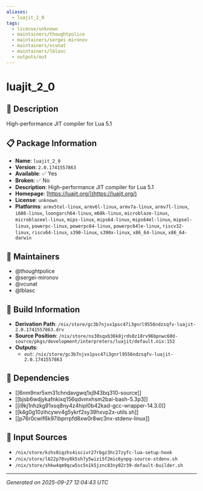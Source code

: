 ```yaml
---
aliases:
  - luajit_2_0
tags:
  - license/unknown
  - maintainers/thoughtpolice
  - maintainers/sergei-mironov
  - maintainers/vcunat
  - maintainers/lblasc
  - outputs/out
---
```


# luajit_2_0

## 📝 Description

High-performance JIT compiler for Lua 5.1

## 📋 Package Information

- **Name**: `luajit_2_0`
- **Version**: `2.0.1741557863`
- **Available**: ✅ Yes
- **Broken**: ✅ No
- **Description**: High-performance JIT compiler for Lua 5.1
- **Homepage**: [https://luajit.org/](https://luajit.org/)
- **License**: `unknown`
- **Platforms**: `armv5tel-linux`, `armv6l-linux`, `armv7a-linux`, `armv7l-linux`, `i686-linux`, `loongarch64-linux`, `m68k-linux`, `microblaze-linux`, `microblazeel-linux`, `mips-linux`, `mips64-linux`, `mips64el-linux`, `mipsel-linux`, `powerpc-linux`, `powerpc64-linux`, `powerpc64le-linux`, `riscv32-linux`, `riscv64-linux`, `s390-linux`, `s390x-linux`, `x86_64-linux`, `x86_64-darwin`
## 👥 Maintainers

- @thoughtpolice
- @sergei-mironov
- @vcunat
- @lblasc


## 🔧 Build Information

- **Derivation Path**: `/nix/store/gc3b7njvx1psc47i3gnrl9556ndzsqfv-luajit-2.0.1741557863.drv`
- **Source Position**: `/nix/store/ns30sqxb36k8jrds8z18rv96bpnwc60d-source/pkgs/development/interpreters/luajit/default.nix:152`
- **Outputs**:
  - `out`:  `/nix/store/gc3b7njvx1psc47i3gnrl9556ndzsqfv-luajit-2.0.1741557863`

## 🔗 Dependencies

- [[6nm9nxr5xm31chndavgwq1xj943bq310-source]]
- [[bjsb6wdjykafnkixq156qdvmxhsm2bai-bash-5.3p3]]
- [[i9kj1nhzkg91xsq8ny4z4hipl0b42kad-gcc-wrapper-14.3.0]]
- [[k4g0g10zihcywv4g5ykrf2sy39hxvp2x-utils.sh]]
- [[p76r0cwlf6k97ibprrpfd8xw0r8wc3nx-stdenv-linux]]

## 📁 Input Sources

- `/nix/store/kzhs0iqzhs4iscivr27rbgz3hc27zyfc-lua-setup-hook`
- `/nix/store/l622p70vy8k5sh7y5wizi5f2mic6ynpg-source-stdenv.sh`
- `/nix/store/shkw4qm9qcw5sc5n1k5jznc83ny02r39-default-builder.sh`

---
*Generated on 2025-09-27 12:04:43 UTC*
